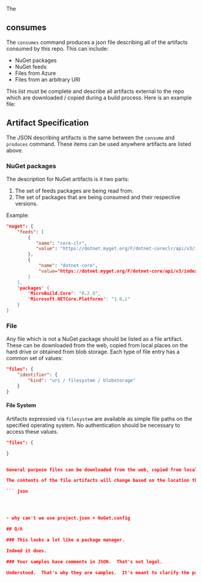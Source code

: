 
The 

## consumes

The `consumes` command produces a json file describing all of the artifacts consumed by this repo.  This can include:

- NuGet packages
- NuGet feeds
- Files from Azure
- Files from an arbitrary URI

This list must be complete and describe all artifacts external to the repo which are downloaded / copied during a build process.  Here is an example file:

## Artifact Specification

The JSON describing artifacts is the same between the `consume` and `produces` command.  These items can be used anywhere artifacts are listed above.

### NuGet packages

The description for NuGet artifacts is it two parts:

1. The set of feeds packages are being read from.
2. The set of packages that are being consumed and their respective versions.

Example:

``` json
"nuget": {
    "feeds": [
        { 
           "name": "core-clr",
           "value": "https://dotnet.myget.org/F/dotnet-coreclr/api/v3/index.json" 
        },
        {
            "name": "dotnet-core",
            "value="https://dotnet.myget.org/F/dotnet-core/api/v3/index.json"
        }
    ],
    "packages" {
        "MicroBuild.Core": "0.2.0",
        "Microsoft.NETCore.Platforms": "1.0.1"
    }
}
```

### File 

Any file which is not a NuGet package should be listed as a file artifact.  These can be downloaded from the web, copied from local places on the hard drive or obtained from blob storage.  Each type of file entry has a common set of values:

``` json
"files": {
    "identifier": {
        "kind": "uri / filesystem / blobstorage"
    }
}
```

#### File System

Artifacts expressied via `filesystem` are available as simple file paths on the specified operating system.  No authentication should be necessary to access these values.

``` json
"files": {

}


General purpose files can be downloaded from the web, copied from local storage or downloaded from Azure storage.  Any file which is not a NuGet package should be described this way.  

The contents of the file artifacts will change based on the location they are downloaded from:

``` json 




- why can't we use project.json + NuGet.config

## Q/A

### This looks a lot like a package manager. 

Indeed it does. 

### Your samples have comments in JSON.  That's not legal.

Understood.  That's why they are samples.  It's meant to clarify the problem. 